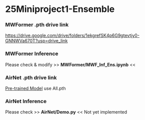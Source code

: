 # 25Miniproject1-Ensemble

### MWFormer .pth drive link
https://drive.google.com/drive/folders/1ekgrefSK4p6G9gtevtjy0-GNNWVa670T?usp=drive_link

### MWFormer Inference
Please check & modify >> **MWFormer/MWF_Inf_Ens.ipynb** <<

### AirNet .pth drive link
[Pre-trained Model](https://drive.google.com/drive/folders/1DS_iJsP5Epzz78fZRz8lEINcnhBF6Uws)
use All.pth

### AirNet Inference
Please check >> **AirNet/Demo.py** <<
Not yet implemented
